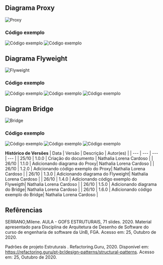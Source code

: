## Diagrama Proxy

![Proxy](https://imgur.com/XeAVuew.png)


### Código exemplo

![Código exemplo](https://imgur.com/pzbdNo5.png)
![Código exemplo](https://imgur.com/NbBkeOi.png)

## Diagrama Flyweight

![Flyweight](https://imgur.com/Ld1nzKr.png)

### Código exemplo

![Código exemplo](https://imgur.com/oaOMTyz.png)
![Código exemplo](https://imgur.com/52zrZQ8.png)
![Código exemplo](https://imgur.com/AboW8ah.png)

## Diagram Bridge

![Bridge](https://imgur.com/9nSNglq.png)

### Código exemplo

![Código exemplo](https://imgur.com/o2o0UK4.png)
![Código exemplo](https://imgur.com/vNHtXtm.png)
![Código exemplo](https://imgur.com/yPgbCxI.png)



**Histórico de Versões**
| Data | Versão | Descrição | Autor(es) |
| --- | --- | --- | --- |
| 25/10 | 1.0.0 | Criação do documento | Nathalia Lorena Cardoso |
| 26/10 | 1.1.0 |  Adicionando diagrama do Proxy| Nathalia Lorena Cardoso |
| 26/10 | 1.2.0 |  Adicionando código exemplo do Proxy| Nathalia Lorena Cardoso |
| 26/10 | 1.3.0 |  Adicionando diagrama do Flyweight| Nathalia Lorena Cardoso |
| 26/10 | 1.4.0 |  Adicionando código exemplo do Flyweigth| Nathalia Lorena Cardoso |
| 26/10 | 1.5.0 |  Adicionando diagrama do Bridge| Nathalia Lorena Cardoso |
| 26/10 | 1.6.0 |  Adicionando código exemplo do Bridge| Nathalia Lorena Cardoso |


## Refêrencias

SERRANO,Milene. AULA - GOFS ESTRUTURAIS, 71 slides. 2020. Material apresentado para Disciplina de Arquitetura de Desenho de Software do curso de engenharia de software da UnB, FGA. Acesso em: 25, Outubro de 2020.

Padrões de projeto Estruturais . Refactoring.Guru, 2020. Disponível em: <https://refactoring.guru/pt-br/design-patterns/structural-patterns>. Acesso em: 25, Outubro de 2020.